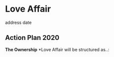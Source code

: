 # Love Affair

address
date

## Action Plan 2020

__The Ownership__
*Love Affair will be structured as..:

